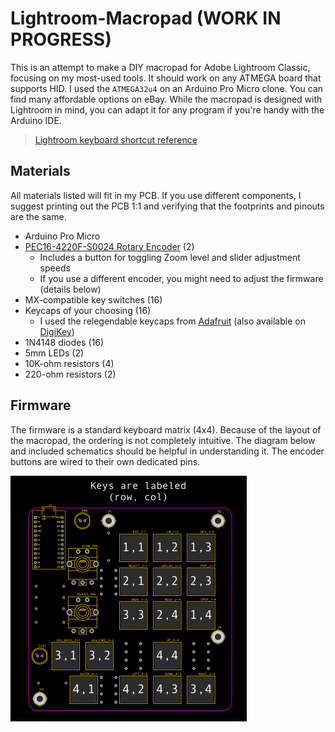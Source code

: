 # Lightroom-Macropad (WORK IN PROGRESS)

This is an attempt to make a DIY macropad for Adobe Lightroom Classic, focusing on my most-used tools. It should work on any ATMEGA board that supports HID. I used the `ATMEGA32u4` on an Arduino Pro Micro clone. You can find many affordable options on eBay. While the macropad is designed with Lightroom in mind, you can adapt it for any program if you're handy with the Arduino IDE.

> [Lightroom keyboard shortcut reference](https://helpx.adobe.com/lightroom-classic/help/keyboard-shortcuts.html)

## Materials
All materials listed will fit in my PCB. If you use different components, I suggest printing out the PCB 1:1 and verifying that the footprints and pinouts are the same.
- Arduino Pro Micro
- [PEC16-4220F-S0024 Rotary Encoder](https://www.digikey.com/en/products/detail/bourns-inc/PEC16-4220F-S0024/3534239) (2)
  - Includes a button for toggling Zoom level and slider adjustment speeds
  - If you use a different encoder, you might need to adjust the firmware (details below)
- MX-compatible key switches (16)
- Keycaps of your choosing (16)
  - I used the relegendable keycaps from [Adafruit](https://www.adafruit.com/product/5039) (also available on [DigiKey](https://www.digikey.com/en/products/detail/adafruit-industries-llc/5039/14313478?s=N4IgTCBcDaIEoFMA2CDmCB2ATAhgIxRAF0BfIA))
- 1N4148 diodes (16)
- 5mm LEDs (2)
- 10K-ohm resistors (4)
- 220-ohm resistors (2)

## Firmware
The firmware is a standard keyboard matrix (4x4). Because of the layout of the macropad, the ordering is not completely intuitive. The diagram below and included schematics should be helpful in understanding it. The encoder buttons are wired to their own dedicated pins.

![Key Labeling Diagram](assets/key-label.png)
